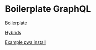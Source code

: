 
Boilerplate GraphQL
===================

[Boilerplate](https://github.com/mattdamon108/go-graphql-api-boilerplate)

[Hybrids](https://www.npmjs.com/package/@apollo-elements/hybrids)

[Example pwa install](https://www.youtube.com/watch?v=mbkJqeNAbtY)